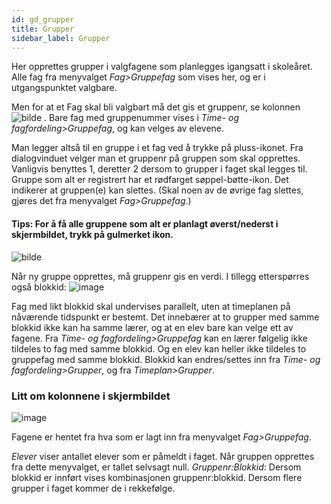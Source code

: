 ```yaml
---
id: gd_grupper
title: Grupper
sidebar_label: Grupper
---
```

Her opprettes grupper i valgfagene som planlegges igangsatt i skoleåret. 
Alle fag fra menyvalget _Fag>Gruppefag_ som vises her, og er i utgangspunktet valgbare. 

Men for at et Fag skal bli valgbart må det gis et gruppenr, se kolonnen 
![bilde](https://github.com/BarmanHanssen/iskole/assets/80097133/6b69ae31-53bd-489e-ad7a-0e895f064bd5)
. Bare fag med gruppenummer vises i _Time- og fagfordeling>Gruppefag_, og kan velges av elevene.

Man legger altså til en gruppe i et fag ved å trykke på pluss-ikonet. Fra dialogvinduet velger man et gruppenr på gruppen som skal opprettes. Vanligvis benyttes 1, deretter 2 dersom to grupper i faget skal legges til.
Gruppe som alt er registrert har et rødfarget søppel-bøtte-ikon. Det indikerer at gruppen(e) kan slettes. (Skal noen av de øvrige fag slettes, gjøres det fra menyvalget _Fag>Gruppefag_.)

#### Tips: For å få alle gruppene som alt er planlagt øverst/nederst i skjermbildet, trykk på gulmerket ikon.

![bilde](https://github.com/BarmanHanssen/iskole/assets/80097133/6299aecd-9cd5-4f36-adcf-65ed5772d579)

Når ny gruppe opprettes, må gruppenr gis en verdi. I tillegg etterspørres også blokkid:
![image](https://github.com/BarmanHanssen/iskole/assets/80097133/30ad1c9b-fbf7-4c64-8126-5ea84f28b547)

Fag med likt blokkid skal undervises parallelt, uten at timeplanen på nåværende tidspunkt er bestemt. Det innebærer at to grupper med samme blokkid ikke kan ha samme lærer, og at en elev bare kan velge ett av fagene. Fra _Time- og fagfordeling>Gruppefag_ kan en lærer følgelig ikke tildeles to fag med samme blokkid. Og en elev kan heller ikke tildeles to gruppefag med samme blokkid. Blokkid kan endres/settes inn fra _Time- og fagfordeling>Grupper_, og fra _Timeplan>Grupper_.

### Litt om kolonnene i skjermbildet
![image](https://github.com/BarmanHanssen/iskole/assets/80097133/d6a80ad7-6744-403e-8211-fcb36ee70830)

Fagene er hentet fra hva som er lagt inn fra menyvalget _Fag>Gruppefag_. 

_Elever_ viser antallet elever som er påmeldt i faget. Når gruppen opprettes fra dette menyvalget, er tallet selvsagt null.
_Gruppenr:Blokkid_: Dersom blokkid er innført vises kombinasjonen gruppenr:blokkid. Dersom flere grupper i faget kommer de i rekkefølge.
